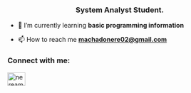 <h3 align="center">System Analyst Student.</h3>

- 🌱 I’m currently learning **basic programming information**

- 📫 How to reach me **machadonere02@gmail.com**

<h3 align="left">Connect with me:</h3>
<p align="left">
<a href="https://linkedin.com/in/nereamachado" target="blank"><img align="center" src="https://raw.githubusercontent.com/rahuldkjain/github-profile-readme-generator/master/src/images/icons/Social/linked-in-alt.svg" alt="nereamachado" height="30" width="40" /></a>
</p>
